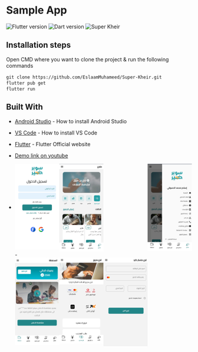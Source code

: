 # Sample App
![Flutter version](https://img.shields.io/badge/Flutter-Version%203.3.2-blue) ![Dart version](https://img.shields.io/badge/Dart-Version%202.18.1-blue) ![Super Kheir](https://img.shields.io/badge/Sample%20Version-Version%201.0.0-green)

## Installation steps

Open CMD where you want to clone the project & run the following commands

```
git clone https://github.com/EslaamMuhameed/Super-Kheir.git
flutter pub get
flutter run
```

## Built With

- [Android Studio](https://developer.android.com/studio/install) - How to install Android Studio
- [VS Code](https://code.visualstudio.com/) - How to install VS Code
- [Flutter](https://flutter.dev) - Flutter Official website

- [Demo link on youtube](https://youtu.be/oBv5Jz1dQkc?si=dVHcxJHlVA7VBn86)
- <div class="row">
    <img src="https://github.com/EslaamMuhameed/Super-Kheir/blob/main/assets/PicsArt_24-01-06_18-14-09-956.jpg" align="left" height=30% width=25%/>

    <img src="https://github.com/EslaamMuhameed/Super-Kheir/blob/main/assets/PicsArt_01-06-06.14.22.jpg" align="center" height=30% width=25%/>
  
    <img src="https://github.com/EslaamMuhameed/Super-Kheir/blob/main/assets/PicsArt_01-06-06.14.38.jpg" align="right" height=30% width=25%/>
  </div>
  - <div class="row">
    <img src="https://github.com/EslaamMuhameed/Super-Kheir/blob/main/assets/PicsArt_01-06-06.15.33.jpg" align="left" height=30% width=25%/>
      
    <img src="https://github.com/EslaamMuhameed/Super-Kheir/blob/main/assets/PicsArt_01-06-06.15.00.jpg" align="left" height=30% width=25%/>
     
     <img src="https://github.com/EslaamMuhameed/Super-Kheir/blob/main/assets/PicsArt_01-06-06.15.18.jpg" align="left" height=30% width=25%/>

   </div>








